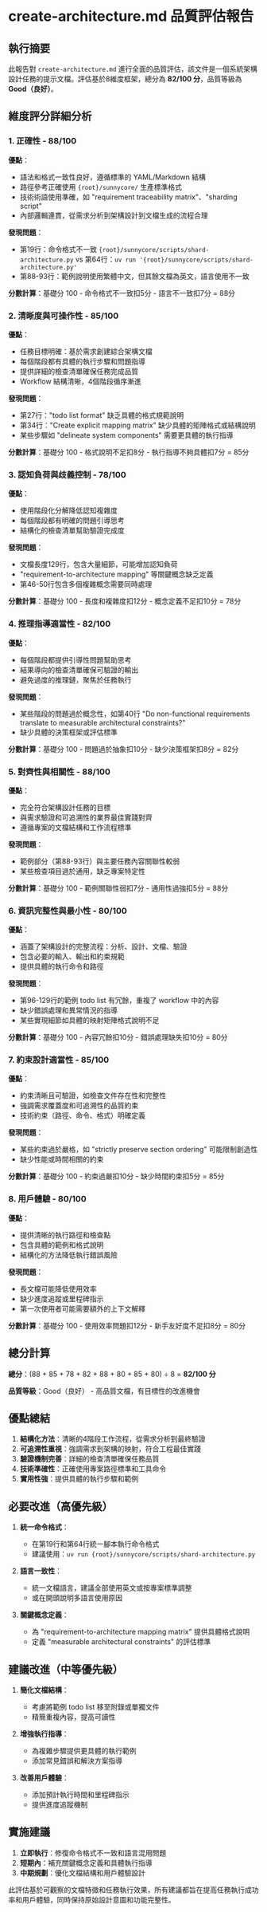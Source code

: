 # create-architecture.md 品質評估報告

## 執行摘要
此報告對 `create-architecture.md` 進行全面的品質評估，該文件是一個系統架構設計任務的提示文檔。評估基於8維度框架，總分為 **82/100 分**，品質等級為 **Good（良好）**。

## 維度評分詳細分析

### 1. **正確性** - 88/100
**優點**：
- 語法和格式一致性良好，遵循標準的 YAML/Markdown 結構
- 路徑參考正確使用 `{root}/sunnycore/` 生產標準格式
- 技術術語使用準確，如 "requirement traceability matrix"、"sharding script"
- 內部邏輯連貫，從需求分析到架構設計到文檔生成的流程合理

**發現問題**：
- 第19行：命令格式不一致 `{root}/sunnycore/scripts/shard-architecture.py` vs 第64行：`uv run '{root}/sunnycore/scripts/shard-architecture.py'`
- 第88-93行：範例說明使用繁體中文，但其餘文檔為英文，語言使用不一致

**分數計算**：基礎分 100 - 命令格式不一致扣5分 - 語言不一致扣7分 = 88分

### 2. **清晰度與可操作性** - 85/100
**優點**：
- 任務目標明確：基於需求創建綜合架構文檔
- 每個階段都有具體的執行步驟和問題指導
- 提供詳細的檢查清單確保任務完成品質
- Workflow 結構清晰，4個階段循序漸進

**發現問題**：
- 第27行："todo list format" 缺乏具體的格式規範說明
- 第34行："Create explicit mapping matrix" 缺少具體的矩陣格式或結構說明
- 某些步驟如 "delineate system components" 需要更具體的執行指導

**分數計算**：基礎分 100 - 格式說明不足扣8分 - 執行指導不夠具體扣7分 = 85分

### 3. **認知負荷與歧義控制** - 78/100
**優點**：
- 使用階段化分解降低認知複雜度
- 每個階段都有明確的問題引導思考
- 結構化的檢查清單幫助驗證完成度

**發現問題**：
- 文檔長度129行，包含大量細節，可能增加認知負荷
- "requirement-to-architecture mapping" 等關鍵概念缺乏定義
- 第46-50行包含多個複雜概念需要同時處理

**分數計算**：基礎分 100 - 長度和複雜度扣12分 - 概念定義不足扣10分 = 78分

### 4. **推理指導適當性** - 82/100
**優點**：
- 每個階段都提供引導性問題幫助思考
- 結果導向的檢查清單確保可驗證的輸出
- 避免過度的推理鏈，聚焦於任務執行

**發現問題**：
- 某些階段的問題過於概念性，如第40行 "Do non-functional requirements translate to measurable architectural constraints?"
- 缺少具體的決策框架或評估標準

**分數計算**：基礎分 100 - 問題過於抽象扣10分 - 缺少決策框架扣8分 = 82分

### 5. **對齊性與相關性** - 88/100
**優點**：
- 完全符合架構設計任務的目標
- 與需求驗證和可追溯性的業界最佳實踐對齊
- 遵循專案的文檔結構和工作流程標準

**發現問題**：
- 範例部分（第88-93行）與主要任務內容關聯性較弱
- 某些檢查項目過於通用，缺乏專案特定性

**分數計算**：基礎分 100 - 範例關聯性弱扣7分 - 通用性過強扣5分 = 88分

### 6. **資訊完整性與最小性** - 80/100
**優點**：
- 涵蓋了架構設計的完整流程：分析、設計、文檔、驗證
- 包含必要的輸入、輸出和約束規範
- 提供具體的執行命令和路徑

**發現問題**：
- 第96-129行的範例 todo list 有冗餘，重複了 workflow 中的內容
- 缺少錯誤處理和異常情況的指導
- 某些實現細節如具體的映射矩陣格式說明不足

**分數計算**：基礎分 100 - 內容冗餘扣10分 - 錯誤處理缺失扣10分 = 80分

### 7. **約束設計適當性** - 85/100
**優點**：
- 約束清晰且可驗證，如檢查文件存在性和完整性
- 強調需求覆蓋度和可追溯性的品質約束
- 技術約束（路徑、命令、格式）明確定義

**發現問題**：
- 某些約束過於嚴格，如 "strictly preserve section ordering" 可能限制創造性
- 缺少性能或時間相關的約束

**分數計算**：基礎分 100 - 約束過嚴扣10分 - 缺少時間約束扣5分 = 85分

### 8. **用戶體驗** - 80/100
**優點**：
- 提供清晰的執行路徑和檢查點
- 包含具體的範例和格式說明
- 結構化的方法降低執行錯誤風險

**發現問題**：
- 長文檔可能降低使用效率
- 缺少進度追蹤或里程碑指示
- 第一次使用者可能需要額外的上下文解釋

**分數計算**：基礎分 100 - 使用效率問題扣12分 - 新手友好度不足扣8分 = 80分

## 總分計算
**總分**：(88 + 85 + 78 + 82 + 88 + 80 + 85 + 80) ÷ 8 = **82/100 分**

**品質等級**：Good（良好） - 高品質文檔，有目標性的改進機會

## 優點總結
1. **結構化方法**：清晰的4階段工作流程，從需求分析到最終驗證
2. **可追溯性重視**：強調需求到架構的映射，符合工程最佳實踐
3. **驗證機制完善**：詳細的檢查清單確保任務品質
4. **技術準確性**：正確使用專案路徑標準和工具命令
5. **實用性強**：提供具體的執行步驟和範例

## 必要改進（高優先級）
1. **統一命令格式**：
   - 在第19行和第64行統一腳本執行命令格式
   - 建議使用：`uv run {root}/sunnycore/scripts/shard-architecture.py`

2. **語言一致性**：
   - 統一文檔語言，建議全部使用英文或按專案標準調整
   - 或在開頭說明多語言使用原因

3. **關鍵概念定義**：
   - 為 "requirement-to-architecture mapping matrix" 提供具體格式說明
   - 定義 "measurable architectural constraints" 的評估標準

## 建議改進（中等優先級）
1. **簡化文檔結構**：
   - 考慮將範例 todo list 移至附錄或單獨文件
   - 精簡重複內容，提高可讀性

2. **增強執行指導**：
   - 為複雜步驟提供更具體的執行範例
   - 添加常見錯誤和解決方案指導

3. **改善用戶體驗**：
   - 添加預計執行時間和里程碑指示
   - 提供進度追蹤機制

## 實施建議
1. **立即執行**：修復命令格式不一致和語言混用問題
2. **短期內**：補充關鍵概念定義和具體執行指導
3. **中期規劃**：優化文檔結構和用戶體驗設計

此評估基於可觀察的文檔特徵和任務執行效果，所有建議都旨在提高任務執行成功率和用戶體驗，同時保持原始設計意圖和功能完整性。
